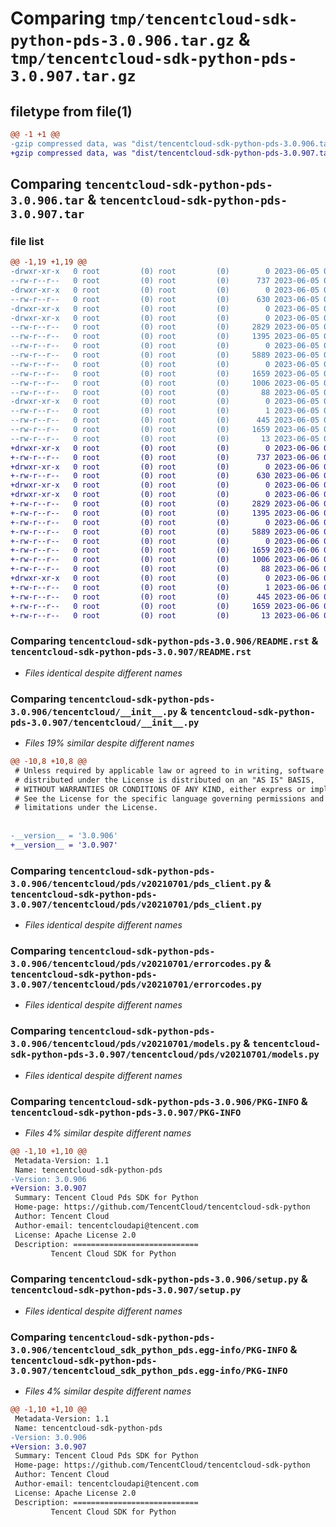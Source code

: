# Comparing `tmp/tencentcloud-sdk-python-pds-3.0.906.tar.gz` & `tmp/tencentcloud-sdk-python-pds-3.0.907.tar.gz`

## filetype from file(1)

```diff
@@ -1 +1 @@
-gzip compressed data, was "dist/tencentcloud-sdk-python-pds-3.0.906.tar", last modified: Mon Jun  5 00:39:50 2023, max compression
+gzip compressed data, was "dist/tencentcloud-sdk-python-pds-3.0.907.tar", last modified: Tue Jun  6 02:32:14 2023, max compression
```

## Comparing `tencentcloud-sdk-python-pds-3.0.906.tar` & `tencentcloud-sdk-python-pds-3.0.907.tar`

### file list

```diff
@@ -1,19 +1,19 @@
-drwxr-xr-x   0 root         (0) root         (0)        0 2023-06-05 00:39:50.000000 tencentcloud-sdk-python-pds-3.0.906/
--rw-r--r--   0 root         (0) root         (0)      737 2023-06-05 00:39:49.000000 tencentcloud-sdk-python-pds-3.0.906/README.rst
-drwxr-xr-x   0 root         (0) root         (0)        0 2023-06-05 00:39:50.000000 tencentcloud-sdk-python-pds-3.0.906/tencentcloud/
--rw-r--r--   0 root         (0) root         (0)      630 2023-06-05 00:39:49.000000 tencentcloud-sdk-python-pds-3.0.906/tencentcloud/__init__.py
-drwxr-xr-x   0 root         (0) root         (0)        0 2023-06-05 00:39:50.000000 tencentcloud-sdk-python-pds-3.0.906/tencentcloud/pds/
-drwxr-xr-x   0 root         (0) root         (0)        0 2023-06-05 00:39:50.000000 tencentcloud-sdk-python-pds-3.0.906/tencentcloud/pds/v20210701/
--rw-r--r--   0 root         (0) root         (0)     2829 2023-06-05 00:39:49.000000 tencentcloud-sdk-python-pds-3.0.906/tencentcloud/pds/v20210701/pds_client.py
--rw-r--r--   0 root         (0) root         (0)     1395 2023-06-05 00:39:49.000000 tencentcloud-sdk-python-pds-3.0.906/tencentcloud/pds/v20210701/errorcodes.py
--rw-r--r--   0 root         (0) root         (0)        0 2023-06-05 00:39:49.000000 tencentcloud-sdk-python-pds-3.0.906/tencentcloud/pds/v20210701/__init__.py
--rw-r--r--   0 root         (0) root         (0)     5889 2023-06-05 00:39:49.000000 tencentcloud-sdk-python-pds-3.0.906/tencentcloud/pds/v20210701/models.py
--rw-r--r--   0 root         (0) root         (0)        0 2023-06-05 00:39:49.000000 tencentcloud-sdk-python-pds-3.0.906/tencentcloud/pds/__init__.py
--rw-r--r--   0 root         (0) root         (0)     1659 2023-06-05 00:39:50.000000 tencentcloud-sdk-python-pds-3.0.906/PKG-INFO
--rw-r--r--   0 root         (0) root         (0)     1006 2023-06-05 00:39:49.000000 tencentcloud-sdk-python-pds-3.0.906/setup.py
--rw-r--r--   0 root         (0) root         (0)       88 2023-06-05 00:39:50.000000 tencentcloud-sdk-python-pds-3.0.906/setup.cfg
-drwxr-xr-x   0 root         (0) root         (0)        0 2023-06-05 00:39:50.000000 tencentcloud-sdk-python-pds-3.0.906/tencentcloud_sdk_python_pds.egg-info/
--rw-r--r--   0 root         (0) root         (0)        1 2023-06-05 00:39:50.000000 tencentcloud-sdk-python-pds-3.0.906/tencentcloud_sdk_python_pds.egg-info/dependency_links.txt
--rw-r--r--   0 root         (0) root         (0)      445 2023-06-05 00:39:50.000000 tencentcloud-sdk-python-pds-3.0.906/tencentcloud_sdk_python_pds.egg-info/SOURCES.txt
--rw-r--r--   0 root         (0) root         (0)     1659 2023-06-05 00:39:50.000000 tencentcloud-sdk-python-pds-3.0.906/tencentcloud_sdk_python_pds.egg-info/PKG-INFO
--rw-r--r--   0 root         (0) root         (0)       13 2023-06-05 00:39:50.000000 tencentcloud-sdk-python-pds-3.0.906/tencentcloud_sdk_python_pds.egg-info/top_level.txt
+drwxr-xr-x   0 root         (0) root         (0)        0 2023-06-06 02:32:14.000000 tencentcloud-sdk-python-pds-3.0.907/
+-rw-r--r--   0 root         (0) root         (0)      737 2023-06-06 02:32:14.000000 tencentcloud-sdk-python-pds-3.0.907/README.rst
+drwxr-xr-x   0 root         (0) root         (0)        0 2023-06-06 02:32:14.000000 tencentcloud-sdk-python-pds-3.0.907/tencentcloud/
+-rw-r--r--   0 root         (0) root         (0)      630 2023-06-06 02:32:14.000000 tencentcloud-sdk-python-pds-3.0.907/tencentcloud/__init__.py
+drwxr-xr-x   0 root         (0) root         (0)        0 2023-06-06 02:32:14.000000 tencentcloud-sdk-python-pds-3.0.907/tencentcloud/pds/
+drwxr-xr-x   0 root         (0) root         (0)        0 2023-06-06 02:32:14.000000 tencentcloud-sdk-python-pds-3.0.907/tencentcloud/pds/v20210701/
+-rw-r--r--   0 root         (0) root         (0)     2829 2023-06-06 02:32:14.000000 tencentcloud-sdk-python-pds-3.0.907/tencentcloud/pds/v20210701/pds_client.py
+-rw-r--r--   0 root         (0) root         (0)     1395 2023-06-06 02:32:14.000000 tencentcloud-sdk-python-pds-3.0.907/tencentcloud/pds/v20210701/errorcodes.py
+-rw-r--r--   0 root         (0) root         (0)        0 2023-06-06 02:32:14.000000 tencentcloud-sdk-python-pds-3.0.907/tencentcloud/pds/v20210701/__init__.py
+-rw-r--r--   0 root         (0) root         (0)     5889 2023-06-06 02:32:14.000000 tencentcloud-sdk-python-pds-3.0.907/tencentcloud/pds/v20210701/models.py
+-rw-r--r--   0 root         (0) root         (0)        0 2023-06-06 02:32:14.000000 tencentcloud-sdk-python-pds-3.0.907/tencentcloud/pds/__init__.py
+-rw-r--r--   0 root         (0) root         (0)     1659 2023-06-06 02:32:14.000000 tencentcloud-sdk-python-pds-3.0.907/PKG-INFO
+-rw-r--r--   0 root         (0) root         (0)     1006 2023-06-06 02:32:14.000000 tencentcloud-sdk-python-pds-3.0.907/setup.py
+-rw-r--r--   0 root         (0) root         (0)       88 2023-06-06 02:32:14.000000 tencentcloud-sdk-python-pds-3.0.907/setup.cfg
+drwxr-xr-x   0 root         (0) root         (0)        0 2023-06-06 02:32:14.000000 tencentcloud-sdk-python-pds-3.0.907/tencentcloud_sdk_python_pds.egg-info/
+-rw-r--r--   0 root         (0) root         (0)        1 2023-06-06 02:32:14.000000 tencentcloud-sdk-python-pds-3.0.907/tencentcloud_sdk_python_pds.egg-info/dependency_links.txt
+-rw-r--r--   0 root         (0) root         (0)      445 2023-06-06 02:32:14.000000 tencentcloud-sdk-python-pds-3.0.907/tencentcloud_sdk_python_pds.egg-info/SOURCES.txt
+-rw-r--r--   0 root         (0) root         (0)     1659 2023-06-06 02:32:14.000000 tencentcloud-sdk-python-pds-3.0.907/tencentcloud_sdk_python_pds.egg-info/PKG-INFO
+-rw-r--r--   0 root         (0) root         (0)       13 2023-06-06 02:32:14.000000 tencentcloud-sdk-python-pds-3.0.907/tencentcloud_sdk_python_pds.egg-info/top_level.txt
```

### Comparing `tencentcloud-sdk-python-pds-3.0.906/README.rst` & `tencentcloud-sdk-python-pds-3.0.907/README.rst`

 * *Files identical despite different names*

### Comparing `tencentcloud-sdk-python-pds-3.0.906/tencentcloud/__init__.py` & `tencentcloud-sdk-python-pds-3.0.907/tencentcloud/__init__.py`

 * *Files 19% similar despite different names*

```diff
@@ -10,8 +10,8 @@
 # Unless required by applicable law or agreed to in writing, software
 # distributed under the License is distributed on an "AS IS" BASIS,
 # WITHOUT WARRANTIES OR CONDITIONS OF ANY KIND, either express or implied.
 # See the License for the specific language governing permissions and
 # limitations under the License.
 
 
-__version__ = '3.0.906'
+__version__ = '3.0.907'
```

### Comparing `tencentcloud-sdk-python-pds-3.0.906/tencentcloud/pds/v20210701/pds_client.py` & `tencentcloud-sdk-python-pds-3.0.907/tencentcloud/pds/v20210701/pds_client.py`

 * *Files identical despite different names*

### Comparing `tencentcloud-sdk-python-pds-3.0.906/tencentcloud/pds/v20210701/errorcodes.py` & `tencentcloud-sdk-python-pds-3.0.907/tencentcloud/pds/v20210701/errorcodes.py`

 * *Files identical despite different names*

### Comparing `tencentcloud-sdk-python-pds-3.0.906/tencentcloud/pds/v20210701/models.py` & `tencentcloud-sdk-python-pds-3.0.907/tencentcloud/pds/v20210701/models.py`

 * *Files identical despite different names*

### Comparing `tencentcloud-sdk-python-pds-3.0.906/PKG-INFO` & `tencentcloud-sdk-python-pds-3.0.907/PKG-INFO`

 * *Files 4% similar despite different names*

```diff
@@ -1,10 +1,10 @@
 Metadata-Version: 1.1
 Name: tencentcloud-sdk-python-pds
-Version: 3.0.906
+Version: 3.0.907
 Summary: Tencent Cloud Pds SDK for Python
 Home-page: https://github.com/TencentCloud/tencentcloud-sdk-python
 Author: Tencent Cloud
 Author-email: tencentcloudapi@tencent.com
 License: Apache License 2.0
 Description: ============================
         Tencent Cloud SDK for Python
```

### Comparing `tencentcloud-sdk-python-pds-3.0.906/setup.py` & `tencentcloud-sdk-python-pds-3.0.907/setup.py`

 * *Files identical despite different names*

### Comparing `tencentcloud-sdk-python-pds-3.0.906/tencentcloud_sdk_python_pds.egg-info/PKG-INFO` & `tencentcloud-sdk-python-pds-3.0.907/tencentcloud_sdk_python_pds.egg-info/PKG-INFO`

 * *Files 4% similar despite different names*

```diff
@@ -1,10 +1,10 @@
 Metadata-Version: 1.1
 Name: tencentcloud-sdk-python-pds
-Version: 3.0.906
+Version: 3.0.907
 Summary: Tencent Cloud Pds SDK for Python
 Home-page: https://github.com/TencentCloud/tencentcloud-sdk-python
 Author: Tencent Cloud
 Author-email: tencentcloudapi@tencent.com
 License: Apache License 2.0
 Description: ============================
         Tencent Cloud SDK for Python
```


